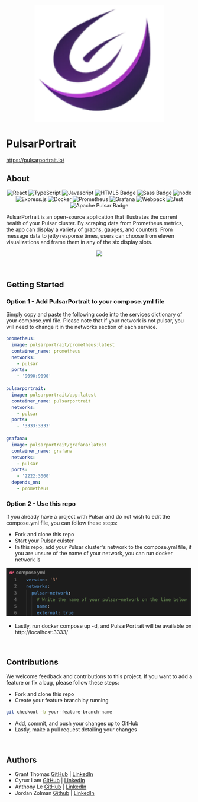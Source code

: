 <p align="center">
<img src="./client/assets/pulsarLogo.png" alt="logo" width="350"/>
</p>

# PulsarPortrait
https://pulsarportrait.io/

<!-- **Table of Contents**

- [About](#about)
- [Getting Started](#getting-started)
- [Contributions](#contributions)
- [Authors](#authors) -->

## About

<div align="center" width="100%">

![React](https://img.shields.io/badge/react-%2320232a.svg?style=for-the-badge&logo=react&logoColor=%2361DAFB)
![TypeScript](https://img.shields.io/badge/typescript-%23007ACC.svg?style=for-the-badge&logo=typescript&logoColor=white)
![Javascript](https://img.shields.io/badge/javascript-yellow?style=for-the-badge&logo=javascript)
![HTML5 Badge](https://img.shields.io/badge/HTML5-E34F26?logo=html5&logoColor=fff&style=for-the-badge)
![Sass Badge](https://img.shields.io/badge/Sass-C69?logo=sass&logoColor=fff&style=for-the-badge)
![node](https://img.shields.io/badge/nodejs-forestgreen?style=for-the-badge&logo=nodedotjs&logoColor=black)
![Express.js](https://img.shields.io/badge/express.js-%23404d59.svg?style=for-the-badge&logo=express&logoColor=%2361DAFB)
![Docker](https://img.shields.io/badge/docker-%230db7ed.svg?style=for-the-badge&logo=docker&logoColor=white)
![Prometheus](https://img.shields.io/badge/Prometheus-E6522C?style=for-the-badge&logo=Prometheus&logoColor=white)
![Grafana](https://img.shields.io/badge/grafana-%23F46800.svg?style=for-the-badge&logo=grafana&logoColor=white)
![Webpack](https://img.shields.io/badge/webpack-%238DD6F9.svg?style=for-the-badge&logo=webpack&logoColor=black)
![Jest](https://img.shields.io/badge/-jest-%23C21325?style=for-the-badge&logo=jest&logoColor=white)
![Apache Pulsar Badge](https://img.shields.io/badge/Apache%20Pulsar-188FFF?logo=apachepulsar&logoColor=fff&style=for-the-badge)

</div>

PulsarPortrait is an open-source application that illustrates the current health of your Pulsar cluster. By scraping data from Prometheus metrics, the app can display a variety of graphs, gauges, and counters. From message data to jetty response times, users can choose from eleven visualizations and frame them in any of the six display slots.

<!-- ![ppdemogif](./client/assets/ppdemogif.gif) -->
<p align="center">
<img src="./client/assets/ppdemogif.gif"/>
</p>

<br>

## Getting Started

### Option 1 - Add PulsarPortrait to your compose.yml file

Simply copy and paste the following code into the services dictionary of your compose.yml file. Please note that if your network is not pulsar, you will need to change it in the networks section of each service.

```yml
prometheus:
  image: pulsarportrait/prometheus:latest
  container_name: prometheus
  networks:
    - pulsar
  ports:
    - '9090:9090'

pulsarportrait:
  image: pulsarportrait/app:latest
  container_name: pulsarportrait
  networks:
    - pulsar
  ports:
    - '3333:3333'

grafana:
  image: pulsarportrait/grafana:latest
  container_name: grafana
  networks:
    - pulsar
  ports:
    - '2222:3000'
  depends_on:
    - prometheus
```

### Option 2 - Use this repo

if you already have a project with Pulsar and do not wish to edit the compose.yml file, you can follow these steps:

- Fork and clone this repo
- Start your Pulsar culster
- In this repo, add your Pulsar cluster's network to the compose.yml file, if you are unsure of the name of your network, you can run docker network ls

<img src="./client/assets/networkScreenshot.png" alt="logo" width="500"/>

- Lastly, run docker compose up -d, and PulsarPortrait will be available on http://localhost:3333/

<br>

## Contributions
We welcome feedback and contributions to this project. If you want to add a feature or fix a bug, please follow these steps:
- Fork and clone this repo
- Create your feature branch by running
```zsh
git checkout -b your-feature-branch-name
```
- Add, commit, and push your changes up to GitHub
- Lastly, make a pull request detailing your changes

<br>

## Authors

- Grant Thomas [GitHub](https://github.com/GrantCT) | [LinkedIn](https://www.linkedin.com/in/grantcthomas/)
- Cyrux Lam [GitHub](https://github.com/cyduckk) | [LinkedIn](https://www.linkedin.com/in/cyrux-lam/)
- Anthony Le [GitHub](https://github.com/anthonyle910) | [LinkedIn](https://www.linkedin.com/in/anthony-le-616b4b101/)
- Jordan Zolman [Github](https://github.com/PrincePuggo) | [LinkedIn](https://www.linkedin.com/in/jordanzolman)